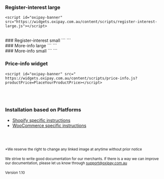 ### Register-interest large
<script id="registerInterestLarge" src="https://widgets.oxipay.com.au/content/scripts/register-interest-large.js"></script>
```
<script id="oxipay-banner" src="https://widgets.oxipay.com.au/content/scripts/register-interest-large.js"></script>
```
<br/>
### Register-interest small
<script id="registerInterestSmall" src="https://widgets.oxipay.com.au/content/scripts/register-interest-small.js"></script>
```
<script id="oxipay-banner" src="https://widgets.oxipay.com.au/content/scripts/register-interest-small.js"></script>
```
<br/>
### More-info large
<script id="moreInfoLarge" src="https://widgets.oxipay.com.au/content/scripts/more-info-large.js"></script>
```
<script id="oxipay-banner" src="https://widgets.oxipay.com.au/content/scripts/more-info-large.js"></script>
```
<br/>
### More-info small
<script id="moreInfoSmall" src="https://widgets.oxipay.com.au/content/scripts/more-info-small.js"></script>
```
<script id="oxipay-banner" src="https://widgets.oxipay.com.au/content/scripts/more-info-small.js"></script>
```
<br>

### Price-info widget
<script id="oxipay-price-info" src=" https://widgets.oxipay.com.au/content/scripts/price-info.js?productPrice=0"></script>
```
<script id="oxipay-banner" src=" https://widgets.oxipay.com.au/content/scripts/price-info.js?productPrice=PlaceYourProductPrice></script>
```

<br/><br/>

<div class="panel panel-primary">
  <div class="panel-heading">
    <h3 class="panel-title">Installation based on Platforms</h3>
  </div>
  <div class="panel-body">
<ul>
  <li><a href="../../price-info/shopify">Shopify specific instructions</a></li>
  <li><a href="../../price-info/woocommerce">WooCommerce specific instructions</a></li>
</ul>
  </div>
</div>

<br/><br/>

<small>*We reserve the right to change any linked image at anytime without prior notice</small>
<br/><br/>
<small>We strive to write good documentation for our merchants. If there is a way we can improve our documentation, please let us know through <a href="mailto:support@oxipay.com.au?Subject=Oxipay Documentation">support@oxipay.com.au</a></small>
<br>
<br>
<small>Version 1.10</small>
